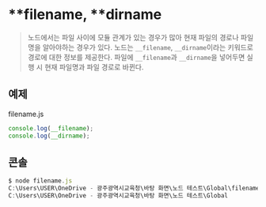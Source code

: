 # **filename, **dirname

> 노드에서는 파일 사이에 모듈 관계가 있는 경우가 많아 현재 파일의 경로나 파일명을 알아야하는 경우가 있다. 노드는 `__filename`, `__dirname`이라는 키워드로 경로에 대한 정보를 제공한다. 파일에 `__filename`과 `__dirname`을 넣어두면 실행 시 현재 파일명과 파일 경로로 바뀐다.

## 예제

filename.js

```js
console.log(__filename);
console.log(__dirname);
```

## 콘솔

```js
$ node filename.js
C:\Users\USER\OneDrive - 광주광역시교육청\바탕 화면\노드 테스트\Global\filename.js
C:\Users\USER\OneDrive - 광주광역시교육청\바탕 화면\노드 테스트\Global
```
